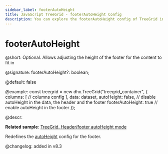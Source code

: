 ```yaml
---
sidebar_label: footerAutoHeight
title: JavaScript TreeGrid - footerAutoHeight Config 
description: You can explore the footerAutoHeight config of TreeGrid in the documentation of the DHTMLX JavaScript UI library. Browse developer guides and API reference, try out code examples and live demos, and download a free 30-day evaluation version of DHTMLX Suite.
---
```


# footerAutoHeight

@short: Optional. Allows adjusting the height of the footer for the content to fit in

@signature: footerAutoHeight?: boolean;

@default: false

@example:
const treegrid = new dhx.TreeGrid("treegrid_container", {
	columns: [
		// columns config
	],
	data: dataset,
    autoHeight: false, // disable autoHeight in the data, the header and the footer
    footerAutoHeight: true // enable autoHeight in the footer
});

@descr: 

**Related sample**: [TreeGrid. Header/footer autoHeight mode](https://snippet.dhtmlx.com/7kgj0b4e?tag=treegrid)

Redefines the [autoHeight](treegrid/api/treegrid_autoheight_config.md) config for the footer.

@changelog: added in v8.3


